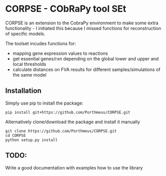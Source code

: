 # CORPSE - CObRaPy tool SEt
CORPSE is an extension to the CobraPy environment to make some extra functionality - I initiated this because I missed functions for reconstruction of specific models.

The toolset incudes functions for:
+ mapping gene expression values to reactions
+ get essential genes/rxn depending on the global lower and upper and local thresholds
+ calculate distances on FVA results for different samples/simulations of the same model 

## Installation

Simply use pip to install the package:

    pip install git+https://github.com/Porthmeus/CORPSE.git

Alternatively clone/download the package and install it manually

    git clone https://github.com/Porthmeus/CORPSE.git
    cd CORPSE
    python setup.py install


## TODO:
Write a good documentation with examples how to use the library
